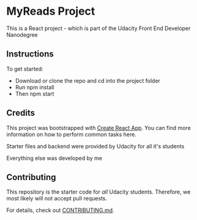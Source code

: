 # MyReads Project
This is a React project - which is part of the Udacity Front End Developer Nanodegree

## Instructions

To get started:
* Download or clone the repo and cd into the project folder
* Run npm install
* Then npm start

## Credits

This project was bootstrapped with [Create React App](https://github.com/facebook/create-react-app). You can find more information on how to perform common tasks here.

Starter files and backend were provided by Udacity for all it's students

Everything else was developed by me

## Contributing

This repository is the starter code for _all_ Udacity students. Therefore, we most likely will not accept pull requests.

For details, check out [CONTRIBUTING.md](CONTRIBUTING.md).
